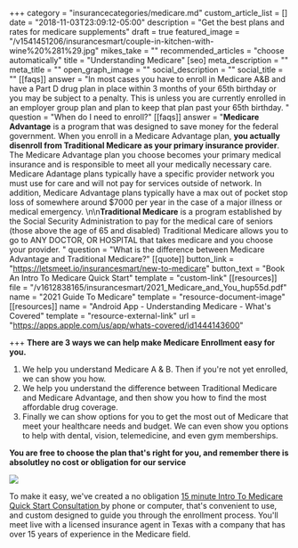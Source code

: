 +++
category = "insurancecategories/medicare.md"
custom_article_list = []
date = "2018-11-03T23:09:12-05:00"
description = "Get the best plans and rates for medicare supplements"
draft = true
featured_image = "/v1541451206/insurancesmart/couple-in-kitchen-with-wine%20%281%29.jpg"
mikes_take = ""
recommended_articles = "choose automatically"
title = "Understanding Medicare"
[seo]
meta_description = ""
meta_title = ""
open_graph_image = ""
social_description = ""
social_title = ""
[[faqs]]
answer = "In most cases you have to enroll in Medicare A&B and have a Part D drug plan in place within 3 months of your 65th birthday or you may be subject to a penalty. This is unless you are currently enrolled in an employer group plan and plan to keep that plan past your 65th birthday.  "
question = "When do I need to enroll?"
[[faqs]]
answer = "**Medicare Advantage** is a program that was designed to save money for the federal government.  When you enroll in a Medicare Advantage plan, **you actually disenroll from Traditional Medicare as your primary insurance provider**.  The Medicare Advantage plan you choose becomes your primary medical insurance and is responsible to meet all your medically necessary care.  Medicare Adantage plans typically have a specific provider network you must use for care and will not pay for services outside of network.  In addition, Medicare Advantage plans typically have a max out of pocket stop loss of somewhere around $7000 per year in the case of a major illness or medical emergency. \n\n**Traditional Medicare** is a program established by the Social Security Administration to pay for the medical care of seniors (those above the age of 65 and disabled) Traditional Medicare allows you to go to ANY DOCTOR, OR HOSPITAL that takes medicare and you choose your provider.    "
question = "What is the difference between Medicare Advantage and Traditional Medicare?"
[[quote]]
button_link = "https://letsmeet.io/insurancesmart/new-to-medicare"
button_text = "Book An Intro To Medicare Quick Start"
template = "custom-link"
[[resources]]
file = "/v1612838165/insurancesmart/2021_Medicare_and_You_hup55d.pdf"
name = "2021 Guide To Medicare"
template = "resource-document-image"
[[resources]]
name = "Android App - Understanding Medicare - What's Covered"
template = "resource-external-link"
url = "https://apps.apple.com/us/app/whats-covered/id1444143600"

+++
**There are 3 ways we can help make Medicare Enrollment easy for you.**

1. We help you understand Medicare A & B. Then if you're not yet enrolled, we can show you how.
2. We help you understand the difference between Traditional Medicare and Medicare Advantage, and then show you how to find the most affordable drug coverage.
3. Finally we can show options for you to get the most out of Medicare that meet your healthcare needs and budget. We can even show you options to help with dental, vision, telemedicine, and even gym memberships.

**You are free to choose the plan that's right for you, and remember there is absolutley no cost or obligation for our service**

[![](https://res.cloudinary.com/modii/v1612839179/insurancesmart/Medicare_What_s_Covered_App_For_Ipad_mhimfe.jpg)](https://apps.apple.com/us/app/whats-covered/id1444143600 "Understanding Medicare Apple App")

To make it easy, we've created a no obligation [15 minute Intro To Medicare Quick Start Consultation ](https://io915.infusionsoft.com/app/bardEmailFunnel/\~Link-269\~)by phone or computer, that's convenient to use, and custom designed to guide you through the enrollment process. You'll meet live with a licensed insurance agent in Texas with a company that has over 15 years of experience in the Medicare field.